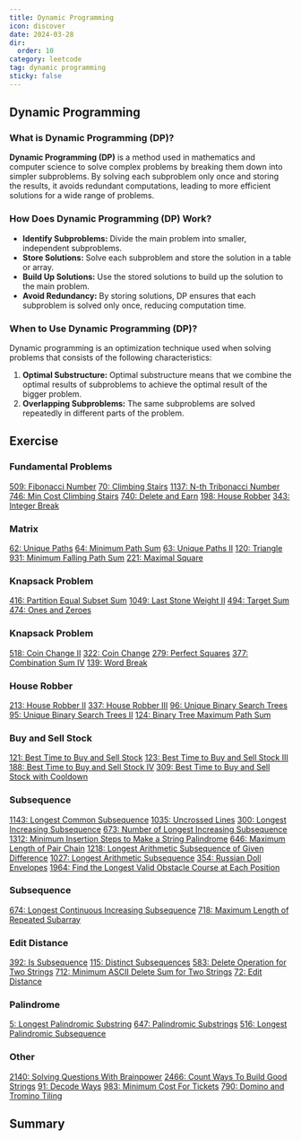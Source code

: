 ```yaml
---
title: Dynamic Programming
icon: discover
date: 2024-03-28
dir:
  order: 10
category: leetcode
tag: dynamic programming
sticky: false
---
```


## Dynamic Programming
### What is Dynamic Programming (DP)?
**Dynamic Programming (DP)** is a method used in mathematics and computer science to solve complex problems by breaking them down into simpler subproblems. By solving each subproblem only once and storing the results, it avoids redundant computations, leading to more efficient solutions for a wide range of problems.

### How Does Dynamic Programming (DP) Work?
- **Identify Subproblems:** Divide the main problem into smaller, independent subproblems.
- **Store Solutions:** Solve each subproblem and store the solution in a table or array.
- **Build Up Solutions:** Use the stored solutions to build up the solution to the main problem.
- **Avoid Redundancy:** By storing solutions, DP ensures that each subproblem is solved only once, reducing computation time.

### When to Use Dynamic Programming (DP)?
Dynamic programming is an optimization technique used when solving problems that consists of the following characteristics:
1. **Optimal Substructure:** Optimal substructure means that we combine the optimal results of subproblems to achieve the optimal result of the bigger problem.
2. **Overlapping Subproblems:** The same subproblems are solved repeatedly in different parts of the problem.

## Exercise
### Fundamental Problems
[509: Fibonacci Number](509_fibonacci_number.md)
[70: Climbing Stairs](70_climbing_stairs.md)
[1137: N-th Tribonacci Number](1137_nth_tribonacci_number.md)
[746: Min Cost Climbing Stairs](746_min_cost_climbing_stairs.md)
[740: Delete and Earn](740_delete_and_earn.md)
[198: House Robber](198_house_robber.md)
[343: Integer Break]()

### Matrix
[62: Unique Paths]()
[64: Minimum Path Sum]()
[63: Unique Paths II]()
[120: Triangle]()
[931: Minimum Falling Path Sum]()
[221: Maximal Square]()

### Knapsack Problem
[416: Partition Equal Subset Sum]()
[1049: Last Stone Weight II]()
[494: Target Sum]()
[474: Ones and Zeroes]()

### Knapsack Problem
[518: Coin Change II]()
[322: Coin Change]()
[279: Perfect Squares]()
[377: Combination Sum IV]()
[139: Word Break]()

### House Robber
[213: House Robber II]()
[337: House Robber III]()
[96: Unique Binary Search Trees]()
[95: Unique Binary Search Trees II]()
[124: Binary Tree Maximum Path Sum]()

### Buy and Sell Stock
[121: Best Time to Buy and Sell Stock]()
[123: Best Time to Buy and Sell Stock III]()
[188: Best Time to Buy and Sell Stock IV]()
[309: Best Time to Buy and Sell Stock with Cooldown]()

### Subsequence
[1143: Longest Common Subsequence]()
[1035: Uncrossed Lines]()
[300: Longest Increasing Subsequence]()
[673: Number of Longest Increasing Subsequence]()
[1312: Minimum Insertion Steps to Make a String Palindrome]()
[646: Maximum Length of Pair Chain]()
[1218: Longest Arithmetic Subsequence of Given Difference]()
[1027: Longest Arithmetic Subsequence]()
[354: Russian Doll Envelopes]()
[1964: Find the Longest Valid Obstacle Course at Each Position]()

### Subsequence
[674: Longest Continuous Increasing Subsequence]()
[718: Maximum Length of Repeated Subarray]()

### Edit Distance
[392: Is Subsequence]()
[115: Distinct Subsequences]()
[583: Delete Operation for Two Strings]()
[712: Minimum ASCII Delete Sum for Two Strings]()
[72: Edit Distance]()

### Palindrome
[5: Longest Palindromic Substring]()
[647: Palindromic Substrings]()
[516: Longest Palindromic Subsequence]()

### Other
[2140: Solving Questions With Brainpower]()
[2466: Count Ways To Build Good Strings]()
[91: Decode Ways]()
[983: Minimum Cost For Tickets]()
[790: Domino and Tromino Tiling]()


## Summary

